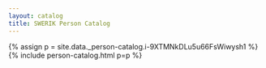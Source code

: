 ```yaml
---
layout: catalog
title: SWERIK Person Catalog
---
```

{% assign p = site.data._person-catalog.i-9XTMNkDLu5u66FsWiwysh1 %}
{% include person-catalog.html p=p %}

